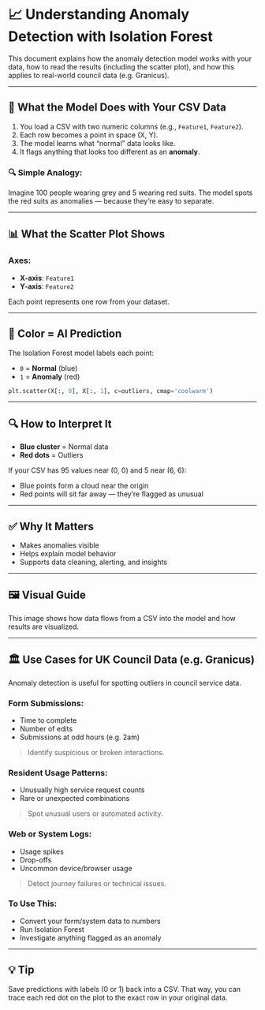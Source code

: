 # 📈 Understanding Anomaly Detection with Isolation Forest

This document explains how the anomaly detection model works with your data, how to read the results (including the scatter plot), and how this applies to real-world council data (e.g. Granicus).

---

## 🧾 What the Model Does with Your CSV Data

1. You load a CSV with two numeric columns (e.g., `Feature1`, `Feature2`).
2. Each row becomes a point in space (X, Y).
3. The model learns what “normal” data looks like.
4. It flags anything that looks too different as an **anomaly**.

### 🔍 Simple Analogy:

Imagine 100 people wearing grey and 5 wearing red suits. The model spots the red suits as anomalies — because they’re easy to separate.

---

## 📊 What the Scatter Plot Shows

### Axes:

* **X-axis**: `Feature1`
* **Y-axis**: `Feature2`

Each point represents one row from your dataset.

---

## 🎯 Color = AI Prediction

The Isolation Forest model labels each point:

* `0` = **Normal** (blue)
* `1` = **Anomaly** (red)

```python
plt.scatter(X[:, 0], X[:, 1], c=outliers, cmap='coolwarm')
```

---

## 🔍 How to Interpret It

* **Blue cluster** = Normal data
* **Red dots** = Outliers

If your CSV has 95 values near (0, 0) and 5 near (6, 6):

* Blue points form a cloud near the origin
* Red points will sit far away — they’re flagged as unusual

---

## ✅ Why It Matters

* Makes anomalies visible
* Helps explain model behavior
* Supports data cleaning, alerting, and insights

---

## 🖼 Visual Guide

This image shows how data flows from a CSV into the model and how results are visualized.

---

## 🏛 Use Cases for UK Council Data (e.g. Granicus)

Anomaly detection is useful for spotting outliers in council service data.

### Form Submissions:

* Time to complete
* Number of edits
* Submissions at odd hours (e.g. 2am)

> Identify suspicious or broken interactions.

### Resident Usage Patterns:

* Unusually high service request counts
* Rare or unexpected combinations

> Spot unusual users or automated activity.

### Web or System Logs:

* Usage spikes
* Drop-offs
* Uncommon device/browser usage

> Detect journey failures or technical issues.

### To Use This:

* Convert your form/system data to numbers
* Run Isolation Forest
* Investigate anything flagged as an anomaly

---

## 💡 Tip

Save predictions with labels (0 or 1) back into a CSV. That way, you can trace each red dot on the plot to the exact row in your original data.
